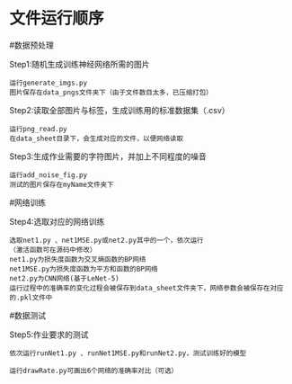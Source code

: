 # 文件运行顺序

#数据预处理

Step1:随机生成训练神经网络所需的图片
    
    运行generate_imgs.py
    图片保存在data_pngs文件夹下（由于文件数目太多，已压缩打包）
    
Step2:读取全部图片与标签，生成训练用的标准数据集（.csv）

    运行png_read.py
    在data_sheet目录下，会生成对应的文件，以便网络读取
    
Step3:生成作业需要的字符图片，并加上不同程度的噪音
    
    运行add_noise_fig.py
    测试的图片保存在myName文件夹下
    
#网络训练

Step4:选取对应的网络训练
    
    选取net1.py 、net1MSE.py或net2.py其中的一个，依次运行
    （激活函数可在源码中修改）
    net1.py为损失度函数为交叉熵函数的BP网络
    net1MSE.py为损失度函数为平方和函数的BP网络
    net2.py为CNN网络(基于LeNet-5)
    运行过程中的准确率的变化过程会被保存到data_sheet文件夹下，网络参数会被保存在对应的.pkl文件中
    
    
#数据测试

Step5:作业要求的测试
    
    依次运行runNet1.py 、runNet1MSE.py和runNet2.py，测试训练好的模型
    
    运行drawRate.py可画出6个网络的准确率对比（可选）
    
    
